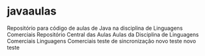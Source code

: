 # javaaulas
Repositório para código de aulas de Java na disciplina de Linguagens Comerciais
Repositório Central das Aulas 
Aulas da Disciplina de Linguagens Comerciais
Linguagens Comerciais teste de sincronização
novo teste novo teste 